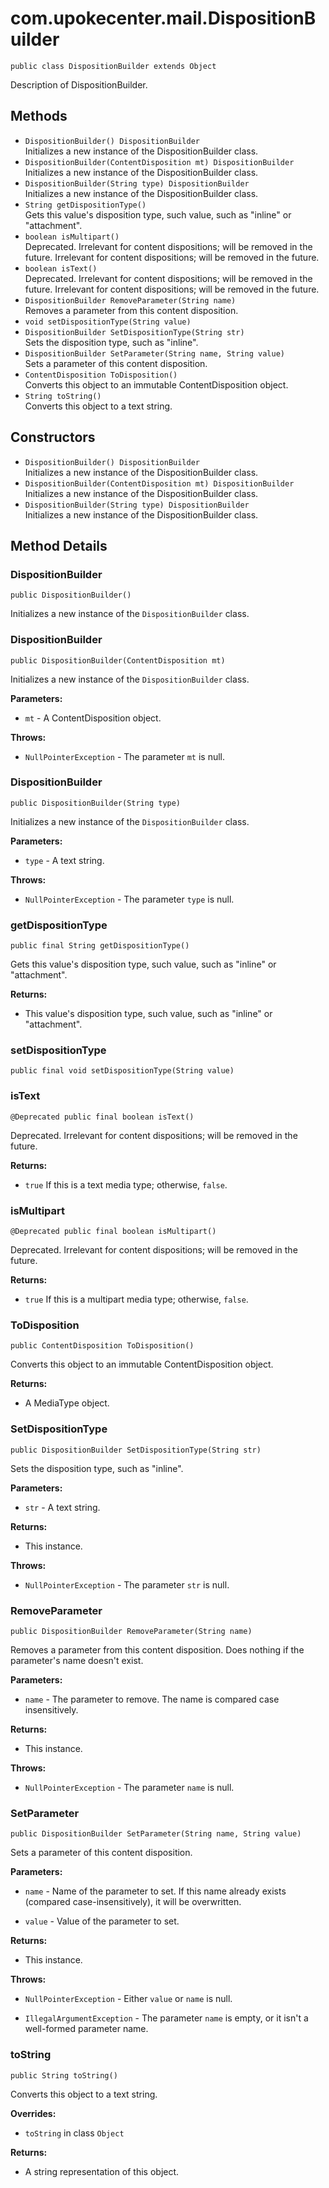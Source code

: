 # com.upokecenter.mail.DispositionBuilder

    public class DispositionBuilder extends Object

Description of DispositionBuilder.

## Methods

* `DispositionBuilder() DispositionBuilder`<br>
 Initializes a new instance of the DispositionBuilder class.
* `DispositionBuilder(ContentDisposition mt) DispositionBuilder`<br>
 Initializes a new instance of the DispositionBuilder class.
* `DispositionBuilder(String type) DispositionBuilder`<br>
 Initializes a new instance of the DispositionBuilder class.
* `String getDispositionType()`<br>
 Gets this value's disposition type, such value, such as "inline" or
 "attachment".
* `boolean isMultipart()`<br>
 Deprecated.
Irrelevant for content dispositions; will be removed in the future.
 Irrelevant for content dispositions; will be removed in the future.
* `boolean isText()`<br>
 Deprecated.
Irrelevant for content dispositions; will be removed in the future.
 Irrelevant for content dispositions; will be removed in the future.
* `DispositionBuilder RemoveParameter(String name)`<br>
 Removes a parameter from this content disposition.
* `void setDispositionType(String value)`<br>
* `DispositionBuilder SetDispositionType(String str)`<br>
 Sets the disposition type, such as "inline".
* `DispositionBuilder SetParameter(String name,
            String value)`<br>
 Sets a parameter of this content disposition.
* `ContentDisposition ToDisposition()`<br>
 Converts this object to an immutable ContentDisposition object.
* `String toString()`<br>
 Converts this object to a text string.

## Constructors

* `DispositionBuilder() DispositionBuilder`<br>
 Initializes a new instance of the DispositionBuilder class.
* `DispositionBuilder(ContentDisposition mt) DispositionBuilder`<br>
 Initializes a new instance of the DispositionBuilder class.
* `DispositionBuilder(String type) DispositionBuilder`<br>
 Initializes a new instance of the DispositionBuilder class.

## Method Details

### DispositionBuilder
    public DispositionBuilder()
Initializes a new instance of the <code>DispositionBuilder</code> class.
### DispositionBuilder
    public DispositionBuilder(ContentDisposition mt)
Initializes a new instance of the <code>DispositionBuilder</code> class.

**Parameters:**

* <code>mt</code> - A ContentDisposition object.

**Throws:**

* <code>NullPointerException</code> - The parameter <code>mt</code> is null.

### DispositionBuilder
    public DispositionBuilder(String type)
Initializes a new instance of the <code>DispositionBuilder</code> class.

**Parameters:**

* <code>type</code> - A text string.

**Throws:**

* <code>NullPointerException</code> - The parameter <code>type</code> is null.

### getDispositionType
    public final String getDispositionType()
Gets this value's disposition type, such value, such as "inline" or
 "attachment".

**Returns:**

* This value's disposition type, such value, such as "inline" or
 "attachment".

### setDispositionType
    public final void setDispositionType(String value)
### isText
    @Deprecated public final boolean isText()
Deprecated.&nbsp;Irrelevant for content dispositions; will be removed in the future.

**Returns:**

* <code>true</code> If this is a text media type; otherwise, <code>false</code>.

### isMultipart
    @Deprecated public final boolean isMultipart()
Deprecated.&nbsp;Irrelevant for content dispositions; will be removed in the future.

**Returns:**

* <code>true</code> If this is a multipart media type; otherwise, <code>false</code>.

### ToDisposition
    public ContentDisposition ToDisposition()
Converts this object to an immutable ContentDisposition object.

**Returns:**

* A MediaType object.

### SetDispositionType
    public DispositionBuilder SetDispositionType(String str)
Sets the disposition type, such as "inline".

**Parameters:**

* <code>str</code> - A text string.

**Returns:**

* This instance.

**Throws:**

* <code>NullPointerException</code> - The parameter <code>str</code> is null.

### RemoveParameter
    public DispositionBuilder RemoveParameter(String name)
Removes a parameter from this content disposition. Does nothing if the
 parameter's name doesn't exist.

**Parameters:**

* <code>name</code> - The parameter to remove. The name is compared case
 insensitively.

**Returns:**

* This instance.

**Throws:**

* <code>NullPointerException</code> - The parameter <code>name</code> is null.

### SetParameter
    public DispositionBuilder SetParameter(String name, String value)
Sets a parameter of this content disposition.

**Parameters:**

* <code>name</code> - Name of the parameter to set. If this name already exists
 (compared case-insensitively), it will be overwritten.

* <code>value</code> - Value of the parameter to set.

**Returns:**

* This instance.

**Throws:**

* <code>NullPointerException</code> - Either <code>value</code> or <code>name</code> is
 null.

* <code>IllegalArgumentException</code> - The parameter <code>name</code> is empty, or it
 isn't a well-formed parameter name.

### toString
    public String toString()
Converts this object to a text string.

**Overrides:**

* <code>toString</code>&nbsp;in class&nbsp;<code>Object</code>

**Returns:**

* A string representation of this object.
